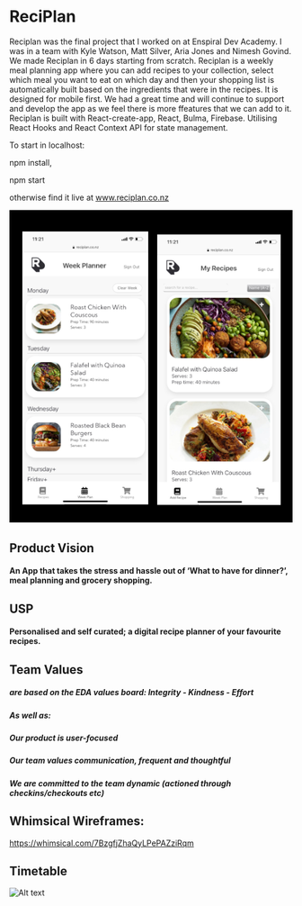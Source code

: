 ReciPlan
===
Reciplan was the final project that I worked on at Enspiral Dev Academy. I was in a team with Kyle Watson, Matt Silver, Aria Jones and Nimesh Govind. We made Reciplan in 6 days starting from scratch. Reciplan is a weekly meal planning app where you can add recipes to your collection, select which meal you want to eat on which day and then your shopping list is automatically built based on the ingredients that were in the recipes. It is designed for mobile first. We had a great time and will continue to support and develop the app as we feel there is more ffeatures that we can add to it. Reciplan is built with React-create-app, React, Bulma, Firebase. Utilising React Hooks and React Context API for state management.

To start in localhost:

npm install,

npm start

otherwise find it live at www.reciplan.co.nz


 ![Reciplan, weekview](/public/reciplan.png)
 
## Product Vision

#### An App that takes the stress and hassle out of ‘What to have for dinner?’, meal planning and grocery shopping.

## USP

#### Personalised and self curated; a digital recipe planner of your favourite recipes.

## Team Values 
##### are based on the EDA values board: Integrity - Kindness - Effort

##### As well as:	
##### Our product is user-focused
##### Our team values communication, frequent and thoughtful
##### We are committed to the team dynamic (actioned through checkins/checkouts etc)

## Whimsical Wireframes:
https://whimsical.com/7BzgfjZhaQyLPePAZziRqm

## Timetable

![Alt text](https://github.com/pohutukawa-2020/dream/blob/master/docs/DreamTimetable.png?raw=true "Title")

